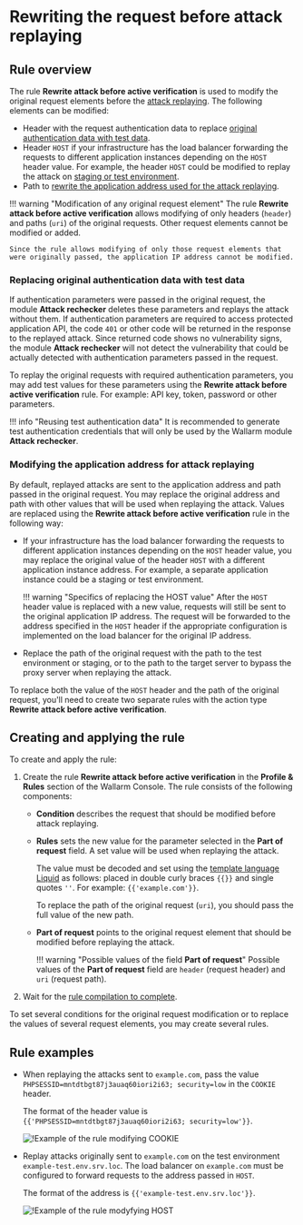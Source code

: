 # Rewriting the request before attack replaying

## Rule overview

The rule **Rewrite attack before active verification** is used to modify the original request elements before the [attack replaying](../../about-wallarm-waf/detecting-vulnerabilities.md#active-threat-verification). The following elements can be modified:

* Header with the request authentication data to replace [original authentication data with test data](#replacing-original-authentication-data-with-test-data).
* Header `HOST` if your infrastructure has the load balancer forwarding the requests to different application instances depending on the `HOST` header value. For example, the header `HOST` could be modified to replay the attack on [staging or test environment](#modifying-the-application-address-for-attack-replaying).
* Path to [rewrite the application address used for the attack replaying](#modifying-the-application-address-for-attack-replaying).

!!! warning "Modification of any original request element"
    The rule **Rewrite attack before active verification** allows modifying of only headers (`header`) and paths (`uri`) of the original requests. Other request elements cannot be modified or added.

    Since the rule allows modifying of only those request elements that were originally passed, the application IP address cannot be modified.

### Replacing original authentication data with test data

If authentication parameters were passed in the original request, the module **Attack rechecker** deletes these parameters and replays the attack without them. If authentication parameters are required to access protected application API, the code `401` or other code will be returned in the response to the replayed attack. Since returned code shows no vulnerability signs, the module **Attack rechecker** will not detect the vulnerability that could be actually detected with authentication parameters passed in the request.

To replay the original requests with required authentication parameters, you may add test values ​​for these parameters using the **Rewrite attack before active verification** rule. For example: API key, token, password or other parameters.

!!! info "Reusing test authentication data"
    It is recommended to generate test authentication credentials that will only be used by the Wallarm module **Attack rechecker**.

### Modifying the application address for attack replaying

By default, replayed attacks are sent to the application address and path passed in the original request. You may replace the original address and path with other values that will be used when replaying the attack. Values are replaced using the **Rewrite attack before active verification** rule in the following way:

* If your infrastructure has the load balancer forwarding the requests to different application instances depending on the `HOST` header value, you may replace the original value of the header `HOST` with a different application instance address. For example, a separate application instance could be a staging or test environment.

    !!! warning "Specifics of replacing the HOST value"
        After the `HOST` header value is replaced with a new value, requests will still be sent to the original application IP address. The request will be forwarded to the address specified in the `HOST` header if the appropriate configuration is implemented on the load balancer for the original IP address.

* Replace the path of the original request with the path to the test environment or staging, or to the path to the target server to bypass the proxy server when replaying the attack.

To replace both the value of the `HOST` header and the path of the original request, you'll need to create two separate rules with the action type **Rewrite attack before active verification**.

## Creating and applying the rule

To create and apply the rule:

1. Create the rule **Rewrite attack before active verification** in the **Profile & Rules** section of the Wallarm Console. The rule consists of the following components:

      * **Condition** describes the request that should be modified before attack replaying.
      * **Rules** sets the new value for the parameter selected in the **Part of request** field. A set value will be used when replaying the attack.

        The value must be decoded and set using the [template language Liquid](https://shopify.github.io/liquid/) as follows: placed in double curly braces `{{}}` and single quotes `''`. For example: `{{'example.com'}}`.

        To replace the path of the original request (`uri`), you should pass the full value of the new path.

      * **Part of request** points to the original request element that should be modified before replaying the attack.

        !!! warning "Possible values of the field **Part of request**"
            Possible values of the **Part of request** field are `header` (request header) and `uri` (request path).

2. Wait for the [rule compilation to complete](compiling.md).

To set several conditions for the original request modification or to replace the values of several request elements, you may create several rules.

## Rule examples

* When replaying the attacks sent to `example.com`, pass the value `PHPSESSID=mntdtbgt87j3auaq60iori2i63; security=low` in the `COOKIE` header.

    The format of the header value is `{{'PHPSESSID=mntdtbgt87j3auaq60iori2i63; security=low'}}`.

    ![!Example of the rule modifying COOKIE](../../images/user-guides/rules/rewrite-request-example-cookie.png)

* Replay attacks originally sent to `example.com` on the test environment `example-test.env.srv.loc`. The load balancer on `example.com` must be configured to forward requests to the address passed in `HOST`.

    The format of the address is `{{'example-test.env.srv.loc'}}`.

     ![!Example of the rule modyfying HOST](../../images/user-guides/rules/rewrite-request-example-host.png)
